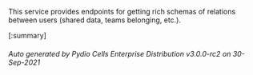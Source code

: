 






This service provides endpoints for getting rich schemas of relations between users (shared data, teams belonging, etc.).

[:summary]

###### Auto generated by Pydio Cells Enterprise Distribution v3.0.0-rc2 on 30-Sep-2021
